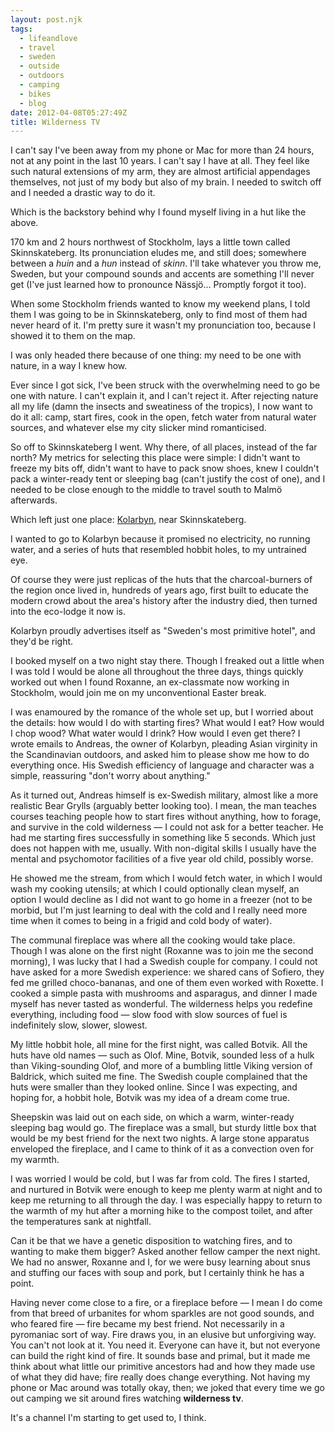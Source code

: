 ```yaml
---
layout: post.njk
tags:
  - lifeandlove
  - travel
  - sweden
  - outside
  - outdoors
  - camping
  - bikes
  - blog
date: 2012-04-08T05:27:49Z
title: Wilderness TV
---
```


I can't say I've been away from my phone or Mac for more than 24 hours, not at any point in the last 10 years. I can't say I have at all. They feel like such natural extensions of my arm, they are almost artificial appendages themselves, not just of my body but also of my brain. I needed to switch off and I needed a drastic way to do it.

Which is the backstory behind why I found myself living in a hut like the above.

170 km and 2 hours northwest of Stockholm, lays a little town called Skinnskateberg. Its pronunciation eludes me, and still does; somewhere between a _huin_ and a _hun_ instead of _skinn_. I'll take whatever you throw me, Sweden, but your compound sounds and accents are something I'll never get (I've just learned how to pronounce Nässjö&#8230; Promptly forgot it too).

When some Stockholm friends wanted to know my weekend plans, I told them I was going to be in Skinnskateberg, only to find most of them had never heard of it. I'm pretty sure it wasn't my pronunciation too, because I showed it to them on the map.

I was only headed there because of one thing: my need to be one with nature, in a way I knew how.

Ever since I got sick, I've been struck with the overwhelming need to go be one with nature. I can't explain it, and I can't reject it. After rejecting nature all my life (damn the insects and sweatiness of the tropics), I now want to do it all: camp, start fires, cook in the open, fetch water from natural water sources, and whatever else my city slicker mind romanticised.

So off to Skinnskateberg I went. Why there, of all places, instead of the far north? My metrics for selecting this place were simple: I didn't want to freeze my bits off, didn't want to have to pack snow shoes, knew I couldn't pack a winter-ready tent or sleeping bag (can't justify the cost of one), and I needed to be close enough to the middle to travel south to Malmö afterwards.

Which left just one place: [Kolarbyn](http://kolarbyn.se), near Skinnskateberg.

I wanted to go to Kolarbyn because it promised no electricity, no running water, and a series of huts that resembled hobbit holes, to my untrained eye.

Of course they were just replicas of the huts that the charcoal-burners of the region once lived in, hundreds of years ago, first built to educate the modern crowd about the area's history after the industry died, then turned into the eco-lodge it now is.

Kolarbyn proudly advertises itself as "Sweden's most primitive hotel", and they'd be right.

I booked myself on a two night stay there. Though I freaked out a little when I was told I would be alone all throughout the three days, things quickly worked out when I found Roxanne, an ex-classmate now working in Stockholm, would join me on my unconventional Easter break.

I was enamoured by the romance of the whole set up, but I worried about the details: how would I do with starting fires? What would I eat? How would I chop wood? What water would I drink? How would I even get there? I wrote emails to Andreas, the owner of Kolarbyn, pleading Asian virginity in the Scandinavian outdoors, and asked him to please show me how to do everything once. His Swedish efficiency of language and character was a simple, reassuring "don't worry about anything."

As it turned out, Andreas himself is ex-Swedish military, almost like a more realistic Bear Grylls (arguably better looking too). I mean, the man teaches courses teaching people how to start fires without anything, how to forage, and survive in the cold wilderness — I could not ask for a better teacher. He had me starting fires successfully in something like 5 seconds. Which just does not happen with me, usually. With non-digital skills I usually have the mental and psychomotor facilities of a five year old child, possibly worse.

He showed me the stream, from which I would fetch water, in which I would wash my cooking utensils; at which I could optionally clean myself, an option I would decline as I did not want to go home in a freezer (not to be morbid, but I'm just learning to deal with the cold and I really need more time when it comes to being in a frigid and cold body of water).

The communal fireplace was where all the cooking would take place. Though I was alone on the first night (Roxanne was to join me the second morning), I was lucky that I had a Swedish couple for company. I could not have asked for a more Swedish experience: we shared cans of Sofiero, they fed me grilled choco-bananas, and one of them even worked with Roxette. I cooked a simple pasta with mushrooms and asparagus, and dinner I made myself has never tasted as wonderful. The wilderness helps you redefine everything, including food — slow food with slow sources of fuel is indefinitely slow, slower, slowest.

My little hobbit hole, all mine for the first night, was called Botvik. All the huts have old names — such as Olof. Mine, Botvik, sounded less of a hulk than Viking-sounding Olof, and more of a bumbling little Viking version of Baldrick, which suited me fine. The Swedish couple complained that the huts were smaller than they looked online. Since I was expecting, and hoping for, a hobbit hole, Botvik was my idea of a dream come true.

Sheepskin was laid out on each side, on which a warm, winter-ready sleeping bag would go. The fireplace was a small, but sturdy little box that would be my best friend for the next two nights. A large stone apparatus enveloped the fireplace, and I came to think of it as a convection oven for my warmth.

I was worried I would be cold, but I was far from cold. The fires I started, and nurtured in Botvik were enough to keep me plenty warm at night and to keep me returning to all through the day. I was especially happy to return to the warmth of my hut after a morning hike to the compost toilet, and after the temperatures sank at nightfall.

Can it be that we have a genetic disposition to watching fires, and to wanting to make them bigger? Asked another fellow camper the next night. We had no answer, Roxanne and I, for we were busy learning about snus and stuffing our faces with soup and pork, but I certainly think he has a point.

Having never come close to a fire, or a fireplace before — I mean I do come from that breed of urbanites for whom sparkles are not good sounds, and who feared fire — fire became my best friend. Not necessarily in a pyromaniac sort of way. Fire draws you, in an elusive but unforgiving way. You can't not look at it. You need it. Everyone can have it, but not everyone can build the right kind of fire. It sounds base and primal, but it made me think about what little our primitive ancestors had and how they made use of what they did have; fire really does change everything. Not having my phone or Mac around was totally okay, then; we joked that every time we go out camping we sit around fires watching **wilderness tv**.

It's a channel I'm starting to get used to, I think.
